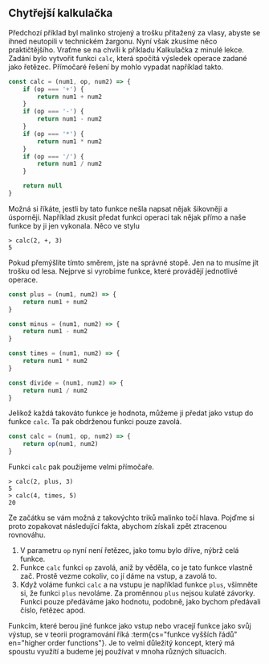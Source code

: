 ## Chytřejší kalkulačka

Předchozí příklad byl malinko strojený a trošku přitažený za vlasy, abyste se ihned neutopili v technickém žargonu. Nyní však zkusíme něco praktičtějšího. Vraťme se na chvíli k příkladu Kalkulačka z minulé lekce. Zadání bylo vytvořit funkci `calc`, která spočítá výsledek operace zadané jako řetězec. Přímočaré řešení by mohlo vypadat například takto.

```js
const calc = (num1, op, num2) => {
	if (op === '+') {
		return num1 + num2
	}
	if (op === '-') {
		return num1 - num2
	}
	if (op === '*') {
		return num1 * num2
	}
	if (op === '/') {
		return num1 / num2
	}

	return null
}
```

Možná si říkáte, jestli by tato funkce nešla napsat nějak šikovněji a úsporněji. Například zkusit předat funkci operaci tak nějak přímo a naše funkce by ji jen vykonala. Něco ve stylu

```jscon
> calc(2, +, 3)
5
```

Pokud přemýšlíte tímto směrem, jste na správné stopě. Jen na to musíme jít trošku od lesa. Nejprve si vyrobíme funkce, které provádějí jednotlivé operace.

```js
const plus = (num1, num2) => {
	return num1 + num2
}

const minus = (num1, num2) => {
	return num1 - num2
}

const times = (num1, num2) => {
	return num1 * num2
}

const divide = (num1, num2) => {
	return num1 / num2
}
```

Jelikož každá takováto funkce je hodnota, můžeme ji předat jako vstup do funkce `calc`. Ta pak obdrženou funkci pouze zavolá.

```js
const calc = (num1, op, num2) => {
	return op(num1, num2)
}
```

Funkci `calc` pak použijeme velmi přímočaře.

```jscon
> calc(2, plus, 3)
5
> calc(4, times, 5)
20
```

Ze začátku se vám možná z takovýchto triků malinko točí hlava. Pojďme si proto zopakovat následující fakta, abychom získali zpět ztracenou rovnováhu.

1. V parametru `op` nyní není řetězec, jako tomu bylo dříve, nýbrž celá funkce.
1. Funkce `calc` funkci `op` zavolá, aniž by věděla, co je tato funkce vlastně zač. Prostě vezme cokoliv, co jí dáme na vstup, a zavolá to.
1. Když voláme funkci `calc` a na vstupu je například funkce `plus`, všimněte si, že funkci `plus` nevoláme. Za proměnnou `plus` nejsou kulaté závorky. Funkci pouze předáváme jako hodnotu, podobně, jako bychom předávali číslo, řetězec apod.

Funkcím, které berou jiné funkce jako vstup nebo vracejí funkce jako svůj výstup, se v teorii programování říká :term{cs="funkce vyšších řádů" en="higher order functions"}. Je to velmi důležitý koncept, který má spoustu využítí a budeme jej používat v mnoha různých situacích.
